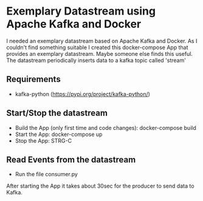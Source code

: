 # Exemplary Datastream using Apache Kafka and Docker

I needed an exemplary datastream based on Apache Kafka and Docker. As I couldn't find something suitable I created this docker-compose App that provides an exemplary datastream. Maybe someone else finds this useful. The datastream periodically inserts data to a kafka topic called 'stream'

## Requirements
- kafka-python (https://pypi.org/project/kafka-python/)

## Start/Stop the datastream
- Build the App (only first time and code changes): docker-compose build
- Start the App: docker-compose up
- Stop the App: STRG-C

## Read Events from the datastream
- Run the file consumer.py

After starting the App it takes about 30sec for the producer to send data to Kafka.
